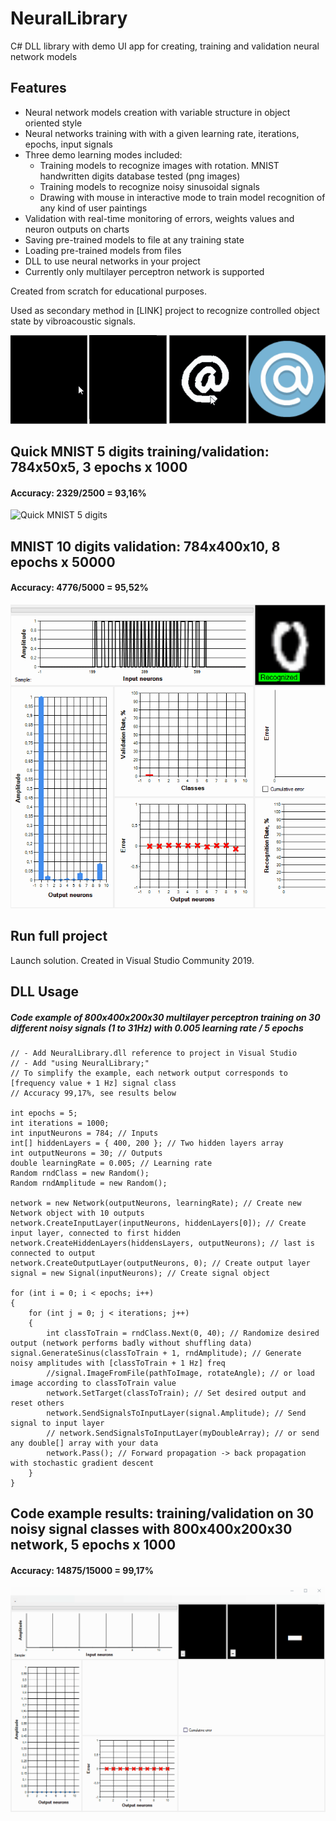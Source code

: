 # NeuralLibrary

C# DLL library with demo UI app for creating, training and validation neural network models

## Features 

- Neural network models creation with variable structure in object oriented style
- Neural networks training with with a given learning rate, iterations, epochs, input signals
- Three demo learning modes included:
  - Training models to recognize images with rotation. MNIST handwritten digits database tested (png images)
  - Training models to recognize noisy sinusoidal signals
  - Drawing with mouse in interactive mode to train model recognition of any kind of user paintings
- Validation with real-time monitoring of errors, weights values and neuron outputs on charts
- Saving pre-trained models to file at any training state
- Loading pre-trained models from files
- DLL to use neural networks in your project
- Currently only multilayer perceptron network is supported

Created from scratch for educational purposes.

Used as secondary method in [LINK] project to recognize controlled object state by vibroacoustic signals.

<img src="gifs\handwritten_digits.gif" width="250"/> <img src="gifs\icons_validation.gif" width="250"/>

## Quick MNIST 5 digits training/validation: 784x50x5, 3 epochs x 1000

#### Accuracy: 2329/2500 = 93,16%
![Quick MNIST 5 digits](gifs/quick_test_5.gif)

## MNIST 10 digits validation: 784x400x10, 8 epochs x 50000

#### Accuracy: 4776/5000 = 95,52%
![MNIST 10 digits](gifs/validation_10digits.gif)

## Run full project

Launch solution. Created in Visual Studio Community 2019.

## DLL Usage

##### Code example of 800x400x200x30 multilayer perceptron training on 30 different noisy signals (1 to 31Hz) with 0.005 learning rate / 5 epochs

```
// - Add NeuralLibrary.dll reference to project in Visual Studio
// - Add "using NeuralLibrary;"
// To simplify the example, each network output corresponds to [frequency value + 1 Hz] signal class
// Accuracy 99,17%, see results below

int epochs = 5;
int iterations = 1000;
int inputNeurons = 784; // Inputs
int[] hiddenLayers = { 400, 200 }; // Two hidden layers array
int outputNeurons = 30; // Outputs
double learningRate = 0.005; // Learning rate
Random rndClass = new Random();
Random rndAmplitude = new Random();

network = new Network(outputNeurons, learningRate); // Create new Network object with 10 outputs
network.CreateInputLayer(inputNeurons, hiddenLayers[0]); // Create input layer, connected to first hidden
network.CreateHiddenLayers(hiddensLayers, outputNeurons); // last is connected to output
network.CreateOutputLayer(outputNeurons, 0); // Create output layer
signal = new Signal(inputNeurons); // Create signal object

for (int i = 0; i < epochs; i++) 
{
    for (int j = 0; j < iterations; j++) 
    {
        int classToTrain = rndClass.Next(0, 40); // Randomize desired output (network performs badly without shuffling data)         	 signal.GenerateSinus(classToTrain + 1, rndAmplitude); // Generate noisy amplitudes with [classToTrain + 1 Hz] freq
        //signal.ImageFromFile(pathToImage, rotateAngle); // or load image according to classToTrain value
        network.SetTarget(classToTrain); // Set desired output and reset others
        network.SendSignalsToInputLayer(signal.Amplitude); // Send signal to input layer 
        // network.SendSignalsToInputLayer(myDoubleArray); // or send any double[] array with your data        
        network.Pass(); // Forward propagation -> back propagation with stochastic gradient descent
    }
}
```

## Code example results: training/validation on 30 noisy signal classes with 800x400x200x30 network, 5 epochs x 1000

#### Accuracy: 14875/15000 = 99,17%

![Noisy signal](gifs/sin_validation.gif)

